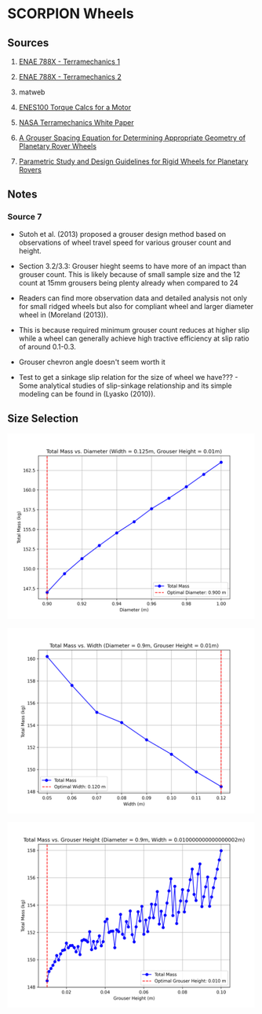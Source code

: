 # SCORPION Wheels

## Sources
1. [ENAE 788X - Terramechanics 1](https://spacecraft.ssl.umd.edu/academics/788XF24/788XF24L07.terramechanics1.pdf)

2. [ENAE 788X - Terramechanics 2](https://spacecraft.ssl.umd.edu/academics/788XF24/788XF24L08.terramechanics2.pdf)

3. matweb

4. [ENES100 Torque Calcs for a Motor](https://docs.google.com/spreadsheets/d/1mCtk_9g7qNtW8Typv6NiZEl2GAhqOmPYvU3oydtt6Oc/edit?usp=sharing)

5. [NASA Terramechanics White Paper](https://ntrs.nasa.gov/api/citations/20220010732/downloads/Terramechanics_white_paper.pdf)

6. [A Grouser Spacing Equation for Determining Appropriate Geometry of Planetary Rover Wheels](https://www.ri.cmu.edu/pub_files/2012/10/SkoniecznyIROS2012.pdf)

7. [Parametric Study and Design Guidelines for Rigid Wheels for Planetary Rovers](https://www.researchgate.net/publication/336185520_Parametric_study_and_design_guidelines_for_rigid_wheels_for_planetary_rovers)


## Notes

### Source 7

- Sutoh et al. (2013) proposed a grouser design method based on observations of wheel travel speed for various grouser count and height.
- Section 3.2/3.3: Grouser hieght seems to have more of an impact than grouser count. This is likely because of small sample size and the 12 count at 15mm grousers being plenty already when compared to 24
- Readers can find more observation data and detailed analysis not only for small ridged wheels but also for compliant wheel and larger diameter wheel in (Moreland (2013)).
- This is because required minimum grouser count reduces at higher slip while a wheel can generally achieve high tractive efficiency at slip ratio of around 0.1-0.3.
- Grouser chevron angle doesn't seem worth it

- Test to get a sinkage slip relation for the size of wheel we have??? - Some analytical studies of slip-sinkage relationship and its simple modeling can be found in (Lyasko (2010)).

## Size Selection

![](images/total_mass_vs_diameter.png)

![](images/total_mass_vs_width.png)

![](images/total_mass_vs_grouser_height.png)
